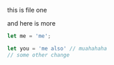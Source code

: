 this is file one

and here is more

```js
let me = 'me';

let you = 'me also' // muahahaha
// some other change

```
